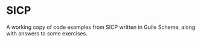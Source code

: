 # SICP

A working copy of code examples from SICP written in Guile Scheme, along with answers to some exercises.

